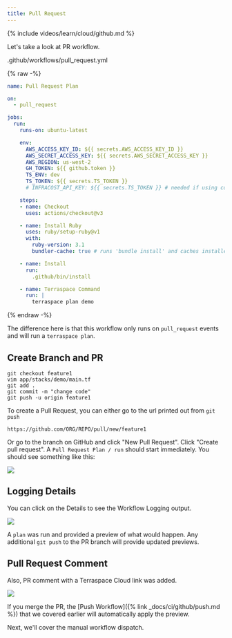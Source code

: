```yaml
---
title: Pull Request
---
```


{% include videos/learn/cloud/github.md %}

Let's take a look at PR workflow.

.github/workflows/pull_request.yml

{% raw -%}
```yaml
name: Pull Request Plan

on:
  - pull_request

jobs:
  run:
    runs-on: ubuntu-latest

    env:
      AWS_ACCESS_KEY_ID: ${{ secrets.AWS_ACCESS_KEY_ID }}
      AWS_SECRET_ACCESS_KEY: ${{ secrets.AWS_SECRET_ACCESS_KEY }}
      AWS_REGION: us-west-2
      GH_TOKEN: ${{ github.token }}
      TS_ENV: dev
      TS_TOKEN: ${{ secrets.TS_TOKEN }}
      # INFRACOST_API_KEY: ${{ secrets.TS_TOKEN }} # needed if using cost estimation

    steps:
    - name: Checkout
      uses: actions/checkout@v3

    - name: Install Ruby
      uses: ruby/setup-ruby@v1
      with:
        ruby-version: 3.1
        bundler-cache: true # runs 'bundle install' and caches installed gems automatically

    - name: Install
      run:
        .github/bin/install

    - name: Terraspace Command
      run: |
        terraspace plan demo
```
{% endraw -%}

The difference here is that this workflow only runs on `pull_request` events and will run a `terraspace plan`.

## Create Branch and PR

    git checkout feature1
    vim app/stacks/demo/main.tf
    git add .
    git commit -m "change code"
    git push -u origin feature1

To create a Pull Request, you can either go to the url printed out from `git push`

    https://github.com/ORG/REPO/pull/new/feature1

Or go to the branch on GitHub and click "New Pull Request". Click "Create pull request". A `Pull Request Plan / run` should start immediately. You should see something like this:

![](https://img.boltops.com/images/terraspace/cloud/ci/github/pull-request/pr-plan-started.png)

## Logging Details

You can click on the Details to see the Workflow Logging output.

![](https://img.boltops.com/images/terraspace/cloud/ci/github/pull-request/pr-workflow-completed.png)

A `plan` was run and provided a preview of what would happen. Any additional `git push` to the PR branch will provide updated previews.

## Pull Request Comment

Also, PR comment with a Terraspace Cloud link was added.

![](https://img.boltops.com/images/terraspace/cloud/ci/github/pull-request/pr-comment.png)

If you merge the PR, the [Push Workflow]({% link _docs/ci/github/push.md %}) that we covered earlier will automatically apply the preview.

Next, we'll cover the manual workflow dispatch.
